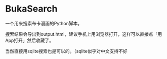 # BukaSearch

一个用来搜索布卡漫画的Python脚本。

搜索结果会导出到output.html，建议手机上用浏览器打开，这样可以直接点「用App打开」然后收藏了。

当然直接用sqlite搜索也是可以的。（sqlite似乎对中文支持不好
